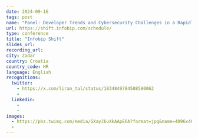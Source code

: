 ```yaml
---
date: 2024-09-16
tags: post
name: "Panel: Developer Trends and Cybersecurity Challenges in a Rapidly Changing Landscape with GenAI"
url: https://shift.infobip.com/schedule/
type: conference
title: "Infobip Shift"
slides_url:
recording_url: 
city: Zadar
country: Croatia
country_code: HR
language: English
recognitions:
  twitter:
    - https://x.com/liran_tal/status/1834849784508580062
    - 
  linkedin:
    - 
    - 
images:
  - https://pbs.twimg.com/media/GXayJ6uXkAApE6A?format=jpg&name=4096x4096
  - 
---
```


